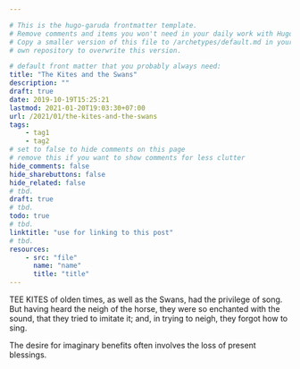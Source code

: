 ```yaml
---

# This is the hugo-garuda frontmatter template.
# Remove comments and items you won't need in your daily work with Hugo.
# Copy a smaller version of this file to /archetypes/default.md in your
# own repository to overwrite this version.

# default front matter that you probably always need:
title: "The Kites and the Swans"
description: ""
draft: true
date: 2019-10-19T15:25:21
lastmod: 2021-01-20T19:03:30+07:00
url: /2021/01/the-kites-and-the-swans
tags:
    - tag1
    - tag2
# set to false to hide comments on this page
# remove this if you want to show comments for less clutter
hide_comments: false
hide_sharebuttons: false
hide_related: false
# tbd.
draft: true
# tbd.
todo: true
# tbd.
linktitle: "use for linking to this post"
# tbd.
resources:
    - src: "file"
      name: "name"
      title: "title"
---
```

TEE KITES of olden times, as well as the Swans, had the privilege of song. But having heard the neigh of the horse, they were so enchanted with the sound, that they tried to imitate it; and, in trying to neigh, they forgot how to sing.

The desire for imaginary benefits often involves the loss of present blessings.
